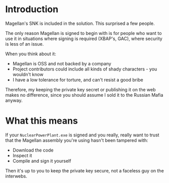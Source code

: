 # Introduction #

Magellan's SNK is included in the solution. This surprised a few people.

The only reason Magellan is signed to begin with is for people who want to use it in situations where signing is required (XBAP's, GAC), where security is less of an issue.

When you think about it:

  * Magellan is OSS and not backed by a company
  * Project contributors could include all kinds of shady characters - you wouldn't know
  * I have a low tolerance for torture, and can't resist a good bribe

Therefore, my keeping the private key secret or publishing it on the web makes no difference, since you should assume I sold it to the Russian Mafia anyway.

# What this means #

If your `NuclearPowerPlant.exe` is signed and you really, really want to trust that the Magellan assembly you're using hasn't been tampered with:

  * Download the code
  * Inspect it
  * Compile and sign it yourself

Then it's up to you to keep the private key secure, not a faceless guy on the interwebs.